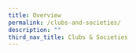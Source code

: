 ```yaml
---
title: Overview
permalink: /clubs-and-societies/
description: ""
third_nav_title: Clubs & Societies
---
```

